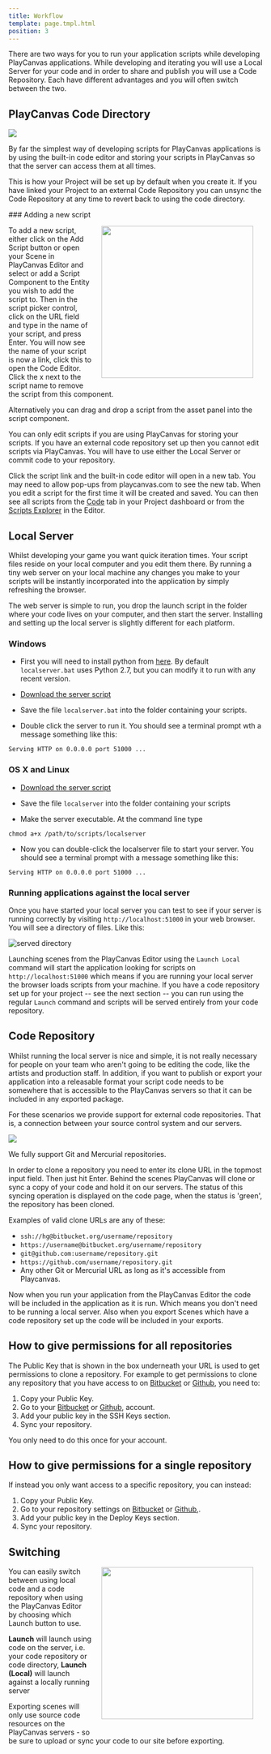 ```yaml
---
title: Workflow
template: page.tmpl.html
position: 3
---
```


There are two ways for you to run your application scripts while developing PlayCanvas applications. While developing and iterating you will use a Local Server for your code and in order to share and publish you will use a Code Repository. Each have different advantages and you will often switch between the two.

## PlayCanvas Code Directory

<img src="/images/platform/playcanvas_repo.jpg" style="max-width: 100%" />

By far the simplest way of developing scripts for PlayCanvas applications is by using the built-in code editor and storing your scripts in PlayCanvas so that the server can access them at all times.

This is how your Project will be set up by default when you create it. If you have linked your Project to an external Code Repository you can unsync the Code Repository at any time to revert back to using the code directory.

### Adding a new script

<img src="/images/user-manual/components/component-script.jpg" style="width: 300px; float: right; padding: 20px; padding-top: 0px;"/>

To add a new script, either click on the Add Script button or open your Scene in PlayCanvas Editor and select or add a Script Component to the Entity you wish to add the script to. Then in the script picker control, click on the URL field and type in the name of your script, and press Enter. You will now see the name of your script is now a link, click this to open the Code Editor. Click the x next to the script name to remove the script from this component.

Alternatively you can drag and drop a script from the asset panel into the script component.

<div class="alert alert-info small">
You can only edit scripts if you are using PlayCanvas for storing your scripts. If you have an external code repository set up then you cannot edit scripts via PlayCanvas. You will have to use either the Local Server or commit code to your repository.
</div>

Click the script link and the built-in code editor will open in a new tab. You may need to allow pop-ups from playcanvas.com to see the new tab. When you edit a script for the first time it will be created and saved. You can then see all scripts from the [Code][code_tab] tab in your Project dashboard or from the [Scripts Explorer][scripts_explorer] in the Editor.

## Local Server

Whilst developing your game you want quick iteration times. Your script files reside on your local computer and you edit them there. By running a tiny web server on your local machine any changes you make to your scripts will be instantly incorporated into the application by simply refreshing the browser.

The web server is simple to run, you drop the launch script in the folder where your code lives on your computer, and then start the server.
Installing and setting up the local server is slightly different for each platform.

### Windows

* First you will need to install python from [here][python]. By default `localserver.bat` uses Python 2.7, but you can modify it to run with any recent version.

* [Download the server script][server_windows]

* Save the file `localserver.bat` into the folder containing your scripts.

* Double click the server to run it. You should see a terminal prompt wth a message something like this:
~~~sh~~~
Serving HTTP on 0.0.0.0 port 51000 ...
~~~

### OS X and Linux

* [Download the server script][server_osx_linux]

* Save the file `localserver` into the folder containing your scripts

* Make the server executable. At the command line type
~~~sh~~~
chmod a+x /path/to/scripts/localserver
~~~

* Now you can double-click the localserver file to start your server. You should see a terminal prompt with a message something like this:
~~~sh~~~
Serving HTTP on 0.0.0.0 port 51000 ...
~~~

### Running applications against the local server

Once you have started your local server you can test to see if your server is running correctly by visiting `http://localhost:51000` in your web browser.
You will see a directory of files. Like this:

![served directory](/images/platform/localserver.png "Local server directory")

Launching scenes from the PlayCanvas Editor using the `Launch Local` command will start the application looking for scripts on `http://localhost:51000` which means if you are running your local server the browser loads scripts from your machine. If you have a code repository set up for your project -- see the next section -- you can run using the regular `Launch` command and scripts will be served entirely from your code repository.

## Code Repository

Whilst running the local server is nice and simple, it is not really necessary for people on your team who aren't going to be editing the code, like the artists
and production staff. In addition, if you want to publish or export your application into a releasable format your script code needs to be somewhere that is
accessible to the PlayCanvas servers so that it can be included in any exported package.

For these scenarios we provide support for external code repositories. That is, a connection between your source control system and our servers.

<img src="/images/platform/external_repo.jpg" style="max-width:100%" />

We fully support Git and Mercurial repositories.

In order to clone a repository you need to enter its clone URL in the topmost input field. Then just hit Enter. Behind the scenes PlayCanvas will clone or sync a copy of your code and hold it on our servers. The status of this syncing operation is displayed on the code page, when the status is 'green', the repository has been cloned.

Examples of valid clone URLs are any of these:
* `ssh://hg@bitbucket.org/username/repository`
* `https://username@bitbucket.org/username/repository`
* `git@github.com:username/repository.git`
* `https://github.com/username/repository.git`
* Any other Git or Mercurial URL as long as it's accessible from Playcanvas.

Now when you run your application from the PlayCanvas Editor the code will be included in the application as it is run. Which means you don't need to be running a local server. Also when you export Scenes which have a code repository set up the code will be included in your exports.

## How to give permissions for all repositories

The Public Key that is shown in the box underneath your URL is used to get permissions to clone a repository. For example to get permissions to clone any repository that you have access to on <a href="https://bitbucket.org" target="_blank">Bitbucket</a> or <a href="https://github.com" target="_blank">Github</a>, you need to:

1. Copy your Public Key.
2. Go to your <a href="https://bitbucket.org" target="_blank">Bitbucket</a> or <a href="https://github.com" target="_blank">Github</a>, account.
3. Add your public key in the SSH Keys section.
4. Sync your repository.

You only need to do this once for your account.

## How to give permissions for a single repository

If instead you only want access to a specific repository, you can instead:

1. Copy your Public Key.
2. Go to your repository settings on <a href="https://bitbucket.org" target="_blank">Bitbucket</a> or <a href="https://github.com" target="_blank">Github</a>,.
3. Add your public key in the Deploy Keys section.
4. Sync your repository.

## Switching

<img src="/images/user-manual/launch-options.jpg" style="width: 300px; float: right; padding: 20px; padding-top: 0px;"/>

You can easily switch between using local code and a code repository when using the PlayCanvas Editor by choosing which Launch button to use.

**Launch** will launch using code on the server, i.e. your code repository or code directory, **Launch (Local)** will launch against a locally running server

Exporting scenes will only use source code resources on the PlayCanvas servers - so be sure to upload or sync your code to our site before exporting.

[server_osx_linux]: /downloads/localserver
[python]: http://www.python.org/download/
[server_windows]: /downloads/localserver.bat
[launch_buttons]: /images/platform/launch_buttons.png
[script_picker]: /images/platform/component_script.png
[scripts_explorer]: /user-manual/designer/scripts-explorer
[code_tab]: /user-manual/dashboard/code

